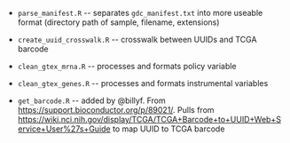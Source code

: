- `parse_manifest.R` -- separates `gdc_manifest.txt` into more useable format (directory path of sample, filename, extensions)

- `create_uuid_crosswalk.R` -- crosswalk between UUIDs and TCGA barcode

- `clean_gtex_mrna.R` -- processes and formats policy variable

- `clean_gtex_genes.R` -- processes and formats instrumental variables

- `get_barcode.R` -- added by @billyf. From https://support.bioconductor.org/p/89021/. Pulls from https://wiki.nci.nih.gov/display/TCGA/TCGA+Barcode+to+UUID+Web+Service+User%27s+Guide to map UUID to TCGA barcode
